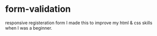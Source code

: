 # form-validation
responsive registeration form 
I made this to improve my html & css skills when I was a beginner.
